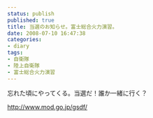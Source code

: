 ```yaml
---
status: publish
published: true
title: 当選のお知らせ。富士総合火力演習。
date: 2008-07-10 16:47:38
categories:
- diary
tags:
- 自衛隊
- 陸上自衛隊
- 富士総合火力演習
---
```

忘れた頃にやってくる。当選だ！誰か一緒に行く？

<a href="http://www.mod.go.jp/gsdf/">http://www.mod.go.jp/gsdf/</a>
